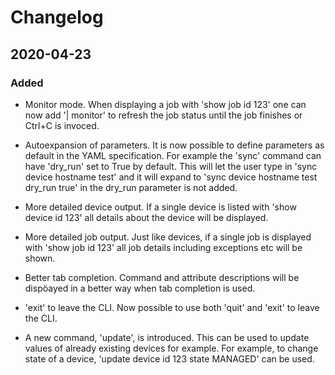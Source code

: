 # Changelog

## 2020-04-23

### Added

- Monitor mode. When displaying a job with 'show job id 123' one can now add '| monitor' to refresh the job status until the job finishes or Ctrl+C is invoced.

- Autoexpansion of parameters. It is now possible to define parameters as default in the YAML specification. For example the 'sync' command can have 'dry_run' set to True by default. This will let the user type in 'sync device hostname test' and it will expand to 'sync device hostname test dry_run true' in the dry_run parameter is not added.

- More detailed device output. If a single device is listed with 'show device id 123' all details about the device will be displayed.

- More detailed job output. Just like devices, if a single job is displayed with 'show job id 123' all job details including exceptions etc will be shown.

- Better tab completion. Command and attribute descriptions will be dispöayed in a better way when tab completion is used.

- 'exit' to leave the CLI. Now possible to use both 'quit' and 'exit' to leave the CLI.

- A new command, 'update', is introduced. This can be used to update values of already existing devices for example. For example, to change state of a device, 'update device id 123 state MANAGED' can be used.
